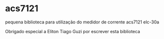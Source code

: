 # acs7121
pequena biblioteca para  utilização do medidor de corrente acs7121 elc-30a


Obrigado especial a Eliton Tiago Guzi por escrever esta biblioteca
